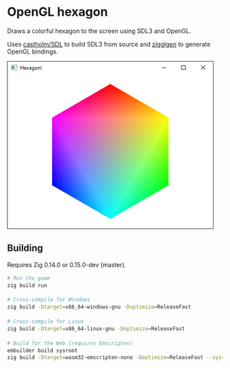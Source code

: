 <!--
SPDX-FileCopyrightText: NONE
SPDX-License-Identifier: CC0-1.0
-->

# OpenGL hexagon

Draws a colorful hexagon to the screen using SDL3 and OpenGL.

Uses [castholm/SDL](https://github.com/castholm/SDL) to build SDL3 from source and [zigglgen](https://github.com/castholm/zigglgen) to generate OpenGL bindings.

![Preview](preview.png)

## Building

Requires Zig 0.14.0 or 0.15.0-dev (master).

```sh
# Run the game
zig build run

# Cross-compile for Windows
zig build -Dtarget=x86_64-windows-gnu -Doptimize=ReleaseFast

# Cross-compile for Linux
zig build -Dtarget=x86_64-linux-gnu -Doptimize=ReleaseFast

# Build for the Web (requires Emscripten)
embuilder build sysroot
zig build -Dtarget=wasm32-emscripten-none -Doptimize=ReleaseFast --sysroot "$(em-config CACHE)/sysroot"
```
